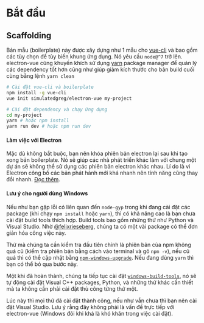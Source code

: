 # Bắt đầu

## Scaffolding

Bản mẫu (boilerplate) này được xây dựng như 1 mẫu cho [vue-cli](https://github.com/vuejs/vue-cli) và bao gồm các tùy chọn để tùy biến khung ứng dụng. Nó yêu cầu `node@^7` trở lên. electron-vue cũng khuyến khích sử dụng [yarn](https://yarnpkg.org) package manager để quản lý các dependency tốt hơn cũng như giúp giảm kích thước cho bản build cuối cùng bằng lệnh `yarn clean`

```bash
# Cài đặt vue-cli và boilerplate
npm install -g vue-cli
vue init simulatedgreg/electron-vue my-project

# Cài đặt dependency và chạy ứng dụng
cd my-project
yarn # hoặc npm install
yarn run dev # hoặc npm run dev
```

#### Làm việc với Electron

Mặc dù không bắt buộc, bạn nên khóa phiên bản electron lại sau khi tạo xong bản boilerplate. Nó sẽ giúp các nhà phát triển khác làm với chung một dự án sẽ không thể sử dụng các phiên bản electron khác nhau. Lí do là vì Electron công bố các bản phát hành mới khá nhanh nên tính năng cũng thay đổi nhanh. [Đọc thêm](http://electron.atom.io/docs/tutorial/electron-versioning/).

#### Lưu ý cho người dùng Windows

Nếu như bạn gặp lỗi có liên quan đến `node-gyp` trong khi đang cài đặt các package (khi chạy `npm install` hoặc `yarn`), thì có khả năng cao là bạn chưa cài đặt build tools thích hợp. Build tools bao gồm những thứ như Python và Visual Studio. Nhờ [@felixrieseberg](https://github.com/felixrieseberg), chúng ta có một vài package có thể đơn giản hóa công việc này.

Thứ mà chúng ta cần kiểm tra đầu tiên chính là phiên bản của npm không quá cũ (kiểm tra phiên bản bằng cách vào terminal và gõ `npm -v`), nếu cũ quá thì có thể cập nhật bằng [`npm-windows-upgrade`](https://github.com/felixrieseberg/npm-windows-upgrade). Nếu đang dùng `yarn` thì bạn có thể bỏ qua bước này.

Một khi đã hoàn thành, chúng ta tiếp tục cài đặt [`windows-build-tools`](https://github.com/felixrieseberg/windows-build-tools), nó sẽ tự động cài đặt Visual C++ packages, Python, và những thứ khác cần thiết mà ta không cần phải cài đặt thủ công từng thứ một.

Lúc này thì mọi thứ đã cài đặt thành công, nếu như vẫn chưa thì bạn nên cài đặt Visual Studio. Lưu ý rằng đây không phải là vấn đề trực tiếp với electron-vue (Windows đôi khi khá là khó khăn trong việc cài đặt).
